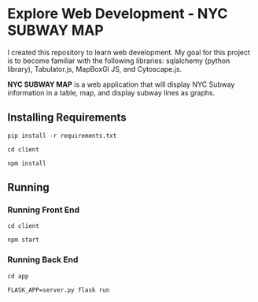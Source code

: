# Explore Web Development - NYC SUBWAY MAP

I created this repository to learn web development. My goal for this project is to become familiar with the following libraries: sqlalchemy (python library), Tabulator.js, MapBoxGl JS, and Cytoscape.js. 


**NYC SUBWAY MAP** is a web application that will display NYC Subway information in a table, map, and display subway lines as graphs.

## Installing Requirements

```
pip install -r requirements.txt
```
```
cd client
```
```
npm install 
```


## Running

### Running Front End
```
cd client
```
```
npm start
```


### Running Back End
```
cd app
```
```
FLASK_APP=server.py flask run
```